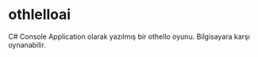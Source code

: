 # othlelloai

C# Console Application olarak yazılmış bir othello oyunu. Bilgisayara karşı oynanabilir.
